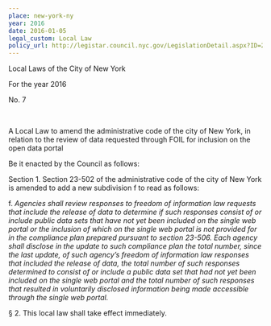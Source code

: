 ```yaml
---
place: new-york-ny
year: 2016
date: 2016-01-05
legal_custom: Local Law
policy_url: http://legistar.council.nyc.gov/LegislationDetail.aspx?ID=2460464&GUID=68225279-1D65-4326-A74A-900B5857623B
---
```


Local Laws of the City of New York

For the year 2016

No. 7

<br>

A Local Law to amend the administrative code of the city of New York, in relation to the review of data requested through FOIL for inclusion on the open data portal
 
Be it enacted by the Council as follows:

Section 1. Section 23-502 of the administrative code of the city of New York is amended to add a new subdivision f to read as follows:

f. _Agencies shall review responses to freedom of information law requests that include the release of data to determine if such responses consist of or include public data sets that have not yet been included on the single web portal or the inclusion of which on the single web portal is not provided for in the compliance plan prepared pursuant to section 23-506. Each agency shall disclose in the update to such compliance plan the total number, since the last update, of such agency’s freedom of information law responses that included the release of data, the total number of such responses determined to consist of or include a public data set that had not yet been included on the single web portal and the total number of such responses that resulted in voluntarily disclosed information being made accessible through the single web portal._

§ 2. This local law shall take effect immediately.
